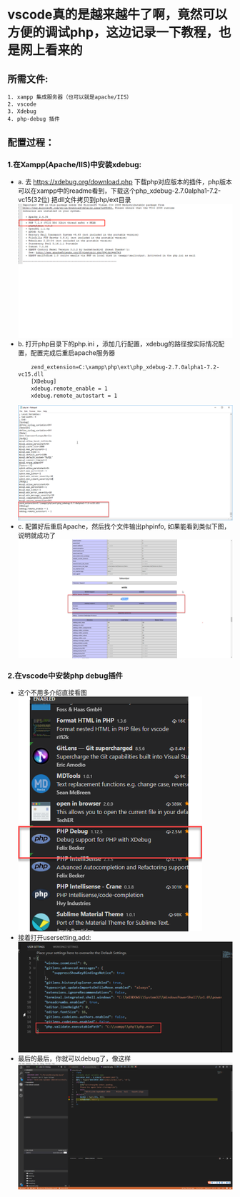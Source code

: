 # vscode真的是越来越牛了啊，竟然可以方便的调试php，这边记录一下教程，也是网上看来的
## 所需文件:
    1. xampp 集成服务器（也可以就是apache/IIS）
    2. vscode
    3. Xdebug
    4. php-debug 插件
## 配置过程：
### 1.在Xampp(Apache/IIS)中安装xdebug:
* a. 去 https://xdebug.org/download.php 下载php对应版本的插件，php版本可以在xampp中的readme看到，下载这个php_xdebug-2.7.0alpha1-7.2-vc15(32位) 把dll文件拷贝到php/ext目录 
    ![php版本查看](./images/php_version.png)
* b. 打开php目录下的php.ini ，添加几行配置，xdebug的路径按实际情况配置，配置完成后重启apache服务器
    ```plaintext
        zend_extension=C:\xampp\php\ext\php_xdebug-2.7.0alpha1-7.2-vc15.dll
        [XDebug]
        xdebug.remote_enable = 1
        xdebug.remote_autostart = 1
    ```
    ![配置php.ini](./images/配置php.ini.png)
* c. 配置好后重启Apache，然后找个文件输出phpinfo, 如果能看到类似下图，说明就成功了
    ![配置成功截图](./images/验证配置成功.png)
### 2.在vscode中安装php debug插件
* 这个不用多介绍直接看图 ![php debug](./images/php_debug.png)
* 接着打开usersetting,add: ![usr setting](./images/user_setting.png)
* 最后的最后，你就可以debug了，像这样
    ![debug code](./images/debug_code.png)
    

